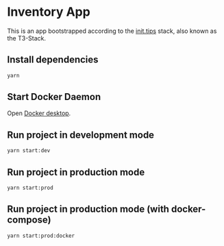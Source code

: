 # Inventory App

This is an app bootstrapped according to the [init.tips](https://init.tips) stack, also known as the T3-Stack.

## Install dependencies

```bash
yarn
```

## Start Docker Daemon

Open [Docker desktop](https://www.docker.com/products/docker-desktop/).

## Run project in development mode

```bash
yarn start:dev
```

## Run project in production mode

```bash
yarn start:prod
```

## Run project in production mode (with docker-compose)

```bash
yarn start:prod:docker
```
